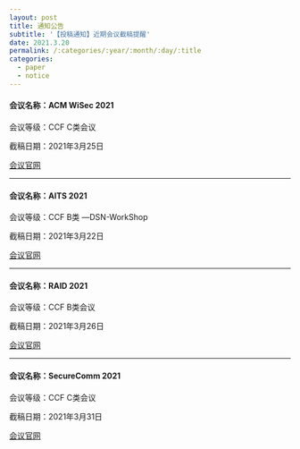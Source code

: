 ```yaml
---
layout: post
title: 通知公告
subtitle: '【投稿通知】近期会议截稿提醒'
date: 2021.3.20
permalink: /:categories/:year/:month/:day/:title
categories:
  - paper
  - notice
---
```


#### 会议名称：ACM WiSec 2021

会议等级：CCF C类会议

截稿日期：2021年3月25日

[会议官网](https://sites.nyuad.nyu.edu/wisec21/)

---------

#### 会议名称：AITS 2021

会议等级：CCF B类 —DSN-WorkShop

截稿日期：2021年3月22日

[会议官网](http://www.bdmls.tech)

---------

#### 会议名称：RAID 2021

会议等级：CCF B类会议

截稿日期：2021年3月26日

[会议官网](https://raid2021.org/)

---------

#### 会议名称：SecureComm 2021

会议等级：CCF C类会议

截稿日期：2021年3月31日

[会议官网](https://securecomm.eai-conferences.org/2021/)